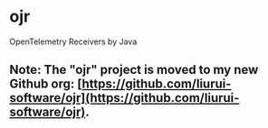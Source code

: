 # ojr
OpenTelemetry Receivers by Java

## Note: The "ojr" project is moved to my new Github org: [https://github.com/liurui-software/ojr](https://github.com/liurui-software/ojr).
